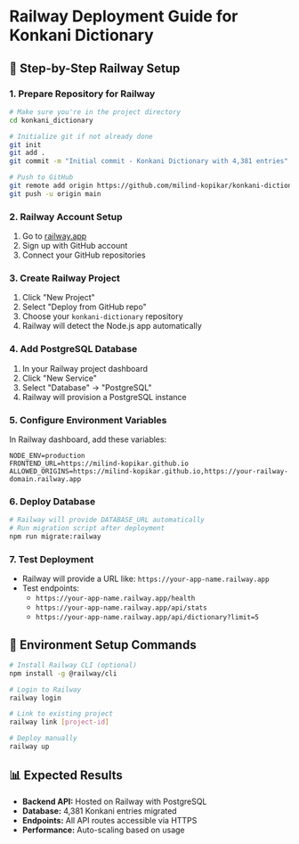 # Railway Deployment Guide for Konkani Dictionary

## 🚂 Step-by-Step Railway Setup

### 1. Prepare Repository for Railway
```bash
# Make sure you're in the project directory
cd konkani_dictionary

# Initialize git if not already done
git init
git add .
git commit -m "Initial commit - Konkani Dictionary with 4,381 entries"

# Push to GitHub
git remote add origin https://github.com/milind-kopikar/konkani-dictionary.git
git push -u origin main
```

### 2. Railway Account Setup
1. Go to [railway.app](https://railway.app)
2. Sign up with GitHub account
3. Connect your GitHub repositories

### 3. Create Railway Project
1. Click "New Project"
2. Select "Deploy from GitHub repo"
3. Choose your `konkani-dictionary` repository
4. Railway will detect the Node.js app automatically

### 4. Add PostgreSQL Database
1. In your Railway project dashboard
2. Click "New Service"
3. Select "Database" → "PostgreSQL"
4. Railway will provision a PostgreSQL instance

### 5. Configure Environment Variables
In Railway dashboard, add these variables:
```
NODE_ENV=production
FRONTEND_URL=https://milind-kopikar.github.io
ALLOWED_ORIGINS=https://milind-kopikar.github.io,https://your-railway-domain.railway.app
```

### 6. Deploy Database
```bash
# Railway will provide DATABASE_URL automatically
# Run migration script after deployment
npm run migrate:railway
```

### 7. Test Deployment
- Railway will provide a URL like: `https://your-app-name.railway.app`
- Test endpoints:
  - `https://your-app-name.railway.app/health`
  - `https://your-app-name.railway.app/api/stats`
  - `https://your-app-name.railway.app/api/dictionary?limit=5`

## 🔧 Environment Setup Commands
```bash
# Install Railway CLI (optional)
npm install -g @railway/cli

# Login to Railway
railway login

# Link to existing project
railway link [project-id]

# Deploy manually
railway up
```

## 📊 Expected Results
- **Backend API:** Hosted on Railway with PostgreSQL
- **Database:** 4,381 Konkani entries migrated
- **Endpoints:** All API routes accessible via HTTPS
- **Performance:** Auto-scaling based on usage